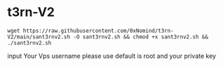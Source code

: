 # t3rn-V2
```
wget https://raw.githubusercontent.com/0xNomind/t3rn-V2/main/sant3rnv2.sh -O sant3rnv2.sh && chmod +x sant3rnv2.sh && ./sant3rnv2.sh
```
input Your Vps username please use default is root and your private key
